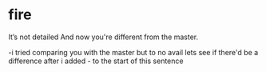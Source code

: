 # fire
It’s not detailed
And now you're different from the master.

-i tried comparing you with the master but to no avail 
lets see if there'd be a difference after i added - to the start of this sentence






